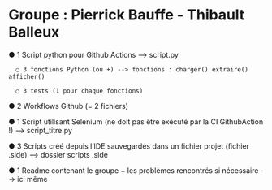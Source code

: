 # Groupe : Pierrick Bauffe - Thibault Balleux

● 1 Script python pour Github Actions --> script.py

      ○ 3 fonctions Python (ou +) --> fonctions : charger() extraire() afficher()

      ○ 3 tests (1 pour chaque fonctions)

● 2 Workflows Github (= 2 fichiers)

● 1 Script utilisant Selenium (ne doit pas être exécuté par la CI GithubAction !) --> script_titre.py

● 3 Scripts créé depuis l’IDE sauvegardés dans un fichier projet (fichier .side) --> dossier scripts .side

● 1 Readme contenant le groupe + les problèmes rencontrés si nécessaire --> ici même

